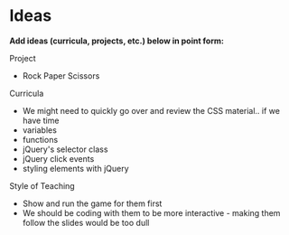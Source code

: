 # Ideas

**Add ideas (curricula, projects, etc.) below in point form:**

Project
* Rock Paper Scissors

Curricula
* We might need to quickly go over and review the CSS material.. if we have time
* variables
* functions
* jQuery's selector class
* jQuery click events
* styling elements with jQuery

Style of Teaching
* Show and run the game for them first 
* We should be coding with them to be more interactive - making them follow the slides would be too dull
